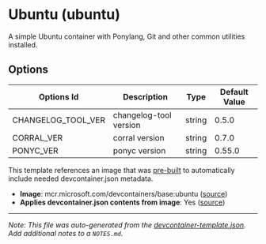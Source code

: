 
# Ubuntu (ubuntu)

A simple Ubuntu container with Ponylang, Git and other common utilities installed.

## Options

| Options Id | Description | Type | Default Value |
|-----|-----|-----|-----|
| CHANGELOG_TOOL_VER | changelog-tool version | string | 0.5.0 |
| CORRAL_VER | corral version | string | 0.7.0 | 
| PONYC_VER | ponyc version | string | 0.55.0 |

This template references an image that was [pre-built](https://containers.dev/implementors/reference/#prebuilding) to automatically include needed devcontainer.json metadata.

* **Image**: mcr.microsoft.com/devcontainers/base:ubuntu ([source](https://github.com/devcontainers/images/tree/main/src/base-ubuntu))
* **Applies devcontainer.json contents from image**: Yes ([source](https://github.com/devcontainers/images/blob/main/src/base-ubuntu/.devcontainer/devcontainer.json))


---

_Note: This file was auto-generated from the [devcontainer-template.json](https://github.com/devcontainers/templates/blob/main/src/ubuntu/devcontainer-template.json).  Add additional notes to a `NOTES.md`._
